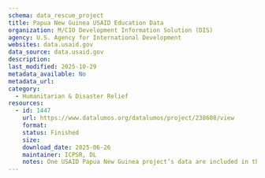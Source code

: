 ```yaml
---
schema: data_rescue_project 
title: Papua New Guinea USAID Education Data
organization: M/CIO Development Information Solution (DIS)
agency: U.S. Agency for International Development
websites: data.usaid.gov
data_source: data.usaid.gov
description: 
last_modified: 2025-10-29
metadata_available: No
metadata_url: 
category:
  - Humanitarian & Disaster Relief 
resources:
  - id: 1447
    url: https://www.datalumos.org/datalumos/project/238608/view
    format: 
    status: Finished
    size: 
    download_date: 2025-06-26
    maintainer: ICPSR, DL
    notes: One USAID Papua New Guinea project’s data are included in this folder covering the period from 2011 to 2013. The project is All Children Reading_ Papua New Guinea Yumi Read Together (YRT). Across the project, the folder contains the following files and numbers of each codebooks (1), consent (1), data files (3), instruments (0), reports (0).
---
```

